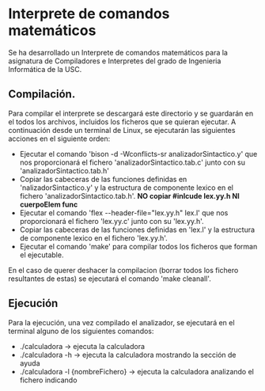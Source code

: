 # Interprete de comandos matemáticos

Se ha desarrollado un Interprete de comandos matemáticos para la asignatura de Compiladores e Interpretes del grado de Ingenieria Informática de la USC.


## Compilación.
Para compilar el interprete se descargará este directorio y se guardarán en el todos los archivos, incluidos los ficheros que se quieran ejecutar.
A continuación desde un terminal de Linux, se ejecutarán las siguientes acciones en el siguiente orden:
- Ejecutar el comando 'bison -d -Wconflicts-sr analizadorSintactico.y' que nos proporcionará el fichero 'analizadorSintactico.tab.c' junto con su 'analizadorSintactico.tab.h'
- Copiar las cabeceras de las funciones definidas en 'nalizadorSintactico.y' y la estructura de componente lexico en el fichero 'analizadorSintactico.tab.h'. 
    **NO copiar #inlcude lex.yy.h NI cuerpoElem func**
- Ejecutar el comando 'flex --header-file="lex.yy.h" lex.l' que nos proporcionará el fichero 'lex.yy.c' junto con su 'lex.yy.h'.
- Copiar las cabeceras de las funciones definidas en 'lex.l' y la estructura de componente lexico en el fichero 'lex.yy.h'.
- Ejecutar el comando 'make' para compilar todos los ficheros que forman el ejecutable.

En el caso de querer deshacer la compilacion (borrar todos los fichero resultantes de estas) se ejecutará el comando 'make cleanall'.


## Ejecución
Para la ejecución, una vez compilado el analizador, se ejecutará en el terminal alguno de los siguientes comandos:
- ./calculadora  -> ejecuta la calculadora 
- ./calculadora -h  -> ejecuta la calculadora mostrando la sección de ayuda
- ./calculadora -l {nombreFichero}  -> ejecuta la calculadora analizando el fichero indicando
